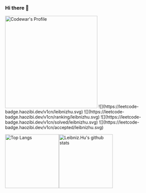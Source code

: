 ### Hi there 👋
<img src="https://www.codewars.com/users/Leibnizhu/badges/large" alt="Codewar's Profile" width="300" />  
![](https://leetcode-badge.haozibi.dev/v1cn/leibnizhu.svg)
![](https://leetcode-badge.haozibi.dev/v1cn/ranking/leibnizhu.svg)
![](https://leetcode-badge.haozibi.dev/v1cn/solved/leibnizhu.svg)
![](https://leetcode-badge.haozibi.dev/v1cn/accepted/leibnizhu.svg)

<img src="https://github-readme-stats.vercel.app/api/top-langs/?username=Leibnizhu&hide=html,css,scss&layout=compact" alt="Top Langs" height="175" /><img src="https://github-readme-stats.vercel.app/api?username=Leibnizhu&show_icons=true&count_private=true&theme=dracula" alt="Leibniz.Hu's github stats" height="175" />


<!--
**Leibnizhu/Leibnizhu** is a ✨ _special_ ✨ repository because its `README.md` (this file) appears on your GitHub profile.

Here are some ideas to get you started:

- 🔭 I’m currently working on ...
- 🌱 I’m currently learning ...
- 👯 I’m looking to collaborate on ...
- 🤔 I’m looking for help with ...
- 💬 Ask me about ...
- 📫 How to reach me: ...
- 😄 Pronouns: ...
- ⚡ Fun fact: ...
-->
